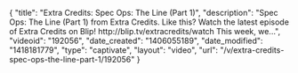 {
    "title": "Extra Credits: Spec Ops: The Line (Part 1)",
    "description": "Spec Ops: The Line (Part 1) from Extra Credits. Like this? Watch the latest episode of Extra Credits on Blip! http:\/\/blip.tv\/extracredits\/watch This week, we...",
    "videoid": "192056",
    "date_created": "1406055189",
    "date_modified": "1418181779",
    "type": "captivate",
    "layout": "video",
    "url": "\/v\/extra-credits-spec-ops-the-line-part-1\/192056"
}